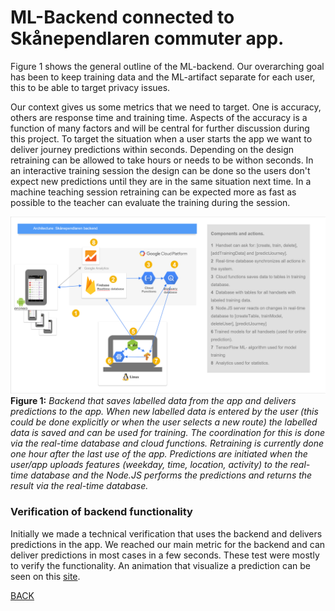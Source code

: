 # ML-Backend connected to Skånependlaren commuter app.
Figure 1 shows the general outline of the ML-backend. Our overarching goal has been to keep training data and the ML-artifact separate for each user, this to be able to target privacy issues.

Our context gives us some metrics that we need to target. One is accuracy, others are response time and training time. Aspects of the accuracy is a function of many factors and will be central for further discussion during this project. To target the situation when a user starts the app we want to deliver journey predictions within seconds. Depending on the design retraining can be allowed to take hours or needs to be withon seconds. In an interactive training session the design can be done so the users don't expect new predictions until they are in the same situation next time. In a machine teaching session retraining can be expected more as fast as possible to the teacher can evaluate the training during the session.

![Backend](../images/backend_skanependlaren.png)
**Figure 1:** *Backend that saves labelled data from the app and delivers predictions to the app. When new labelled data is entered by the user (this could be done explicitly or when the user selects a new route) the labelled data is saved and can be used for training. The coordination for this is done via the real-time database and cloud functions. Retraining is currently done one hour after the last use of the app. Predictions are initiated when the user/app uploads features (weekday, time, location, activity) to the real-time database and the Node.JS performs the predictions and returns the result via the real-time database.*

### Verification of backend functionality
Initially we made a technical verification that uses the backend and delivers predictions in the app. We reached our main metric for the backend and can deliver predictions in most cases in a few seconds. These test were mostly to verify the functionality. An animation that visualize a prediction can be seen on this [site](https://skanependlaren.firebaseapp.com/).


[BACK](../README.md)

